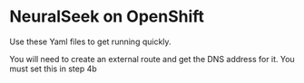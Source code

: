 # NeuralSeek on OpenShift
Use these Yaml files to get running quickly.

You will need to create an external route and get the DNS address for it.  You must set this in step 4b
